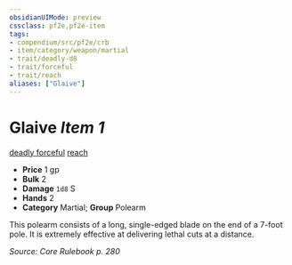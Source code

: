 ```yaml
---
obsidianUIMode: preview
cssclass: pf2e,pf2e-item
tags:
- compendium/src/pf2e/crb
- item/category/weapon/martial
- trait/deadly-d8
- trait/forceful
- trait/reach
aliases: ["Glaive"]
---
```

# Glaive *Item 1*  
[deadly <d8>](/rules/traits/deadly.md)  [forceful](/rules/traits/forceful.md)  [reach](/rules/traits/reach.md)  

- **Price** 1 gp
- **Bulk** 2
- **Damage** `1d8` S
- **Hands** 2
- **Category** Martial; **Group** Polearm 

This polearm consists of a long, single-edged blade on the end of a 7-foot pole. It is extremely effective at delivering lethal cuts at a distance.

*Source: Core Rulebook p. 280*